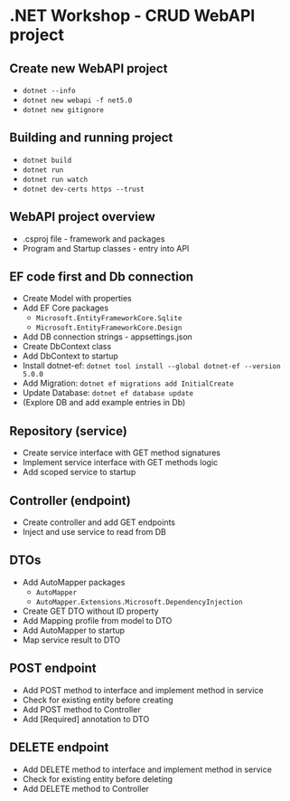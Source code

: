 # .NET Workshop - CRUD WebAPI project

## Create new WebAPI project

* ``` dotnet --info ```
* ``` dotnet new webapi -f net5.0 ```
* ``` dotnet new gitignore ```

## Building and running project

* ``` dotnet build ```
* ``` dotnet run ```
* ``` dotnet run watch ```
* ``` dotnet dev-certs https --trust ```

## WebAPI project overview

* .csproj file - framework and packages
* Program and Startup classes - entry into API

## EF code first and Db connection

* Create Model with properties
* Add EF Core packages
    * ``` Microsoft.EntityFrameworkCore.Sqlite ```
    * ``` Microsoft.EntityFrameworkCore.Design ```
* Add DB connection strings - appsettings.json
* Create DbContext class
* Add DbContext to startup
* Install dotnet-ef: ``` dotnet tool install --global dotnet-ef --version 5.0.0 ```
* Add Migration: ``` dotnet ef migrations add InitialCreate ```
* Update Database: ``` dotnet ef database update ```
* (Explore DB and add example entries in Db)

## Repository (service)

* Create service interface with GET method signatures
* Implement service interface with GET methods logic
* Add scoped service to startup

## Controller (endpoint)

* Create controller and add GET endpoints
* Inject and use service to read from DB

## DTOs

* Add AutoMapper packages
    * ``` AutoMapper ```
    * ``` AutoMapper.Extensions.Microsoft.DependencyInjection ```
* Create GET DTO without ID property
* Add Mapping profile from model to DTO
* Add AutoMapper to startup
* Map service result to DTO

## POST endpoint

* Add POST method to interface and implement method in service
* Check for existing entity before creating
* Add POST method to Controller
* Add [Required] annotation to DTO

## DELETE endpoint

* Add DELETE method to interface and implement method in service
* Check for existing entity before deleting
* Add DELETE method to Controller